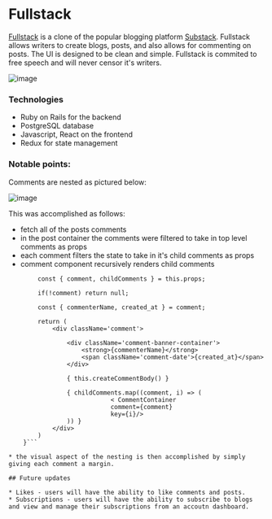 # Fullstack

[Fullstack](https://fullstack-aa.herokuapp.com/#/) is a clone of the popular blogging platform [Substack](https://substack.com/). Fullstack allows writers to create blogs, posts, and also allows for commenting on posts. The UI is designed to be clean and simple. Fullstack is commited to free speech and will never censor it's writers.

![image](https://user-images.githubusercontent.com/59425912/149536189-4cde2765-2b32-4dc1-a6c5-6ca948d6acda.png)

### Technologies

- Ruby on Rails for the backend
- PostgreSQL database
- Javascript, React on the frontend
- Redux for state management 

### Notable points:

Comments are nested as pictured below:

![image](https://user-images.githubusercontent.com/59425912/149536599-ada46624-126e-4b0b-96af-74c7bff0fef3.png)

This was accomplished as follows:
* fetch all of the posts comments
* in the post container the comments were filtered to take in top level comments as props
* each comment filters the state to take in it's child comments as props
* comment component recursively renders child comments
 
```    render() {
        const { comment, childComments } = this.props;

        if(!comment) return null;

        const { commenterName, created_at } = comment;

        return (
            <div className='comment'>

                <div className='comment-banner-container'>
                    <strong>{commenterName}</strong>
                    <span className='comment-date'>{created_at}</span>
                </div>

                { this.createCommentBody() }

                { childComments.map((comment, i) => (
                            < CommentContainer 
                            comment={comment}
                            key={i}/>
                )) }          
            </div>
        )
    }```

* the visual aspect of the nesting is then accomplished by simply giving each comment a margin.

## Future updates

* Likes - users will have the ability to like comments and posts.
* Subscriptions - users will have the ability to subscribe to blogs and view and manage their subscriptions from an accoutn dashboard.
